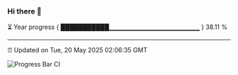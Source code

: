 ### Hi there 👋

⏳ Year progress { ███████████▁▁▁▁▁▁▁▁▁▁▁▁▁▁▁▁▁▁▁ } 38.11 %

---

⏰ Updated on Tue, 20 May 2025 02:06:35 GMT

![Progress Bar CI](https://github.com/DhruviPatel157/GitHub-Actions-Demo/workflows/Progress%20Bar%20CI/badge.svg)

